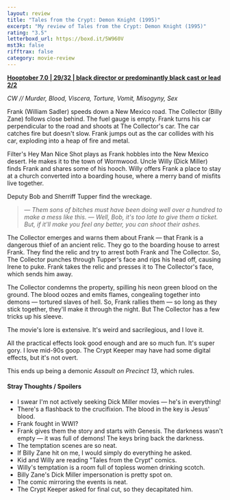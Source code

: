 ```yaml
---
layout: review
title: "Tales from the Crypt: Demon Knight (1995)"
excerpt: "My review of Tales from the Crypt: Demon Knight (1995)"
rating: "3.5"
letterboxd_url: https://boxd.it/5W960V
mst3k: false
rifftrax: false
category: movie-review
---
```


<b><a href="https://boxd.it/pOK5i/detail">Hooptober 7.0 | 29/32 | black director or predominantly black cast or lead 2/2</a></b>

<i>CW // Murder, Blood, Viscera, Torture, Vomit, Misogyny, Sex</i>

Frank (William Sadler) speeds down a New Mexico road. The Collector (Billy Zane) follows close behind. The fuel gauge is empty. Frank turns his car perpendicular to the road and shoots at The Collector's car. The car catches fire but doesn't slow. Frank jumps out as the car collides with his car, exploding into a heap of fire and metal.

Filter's Hey Man Nice Shot plays as Frank hobbles into the New Mexico desert. He makes it to the town of Wormwood. Uncle Willy (Dick Miller) finds Frank and shares some of his hooch. Willy offers Frank a place to stay at a church converted into a boarding house, where a merry band of misfits live together.

Deputy Bob and Sherriff Tupper find the wreckage.

<blockquote><i>— Them sons of bitches must have been doing well over a hundred to make a mess like this.
— Well, Bob, it's too late to give them a ticket. But, if it'll make you feel any better, you can shoot their ashes.</i></blockquote>

The Collector emerges and warns them about Frank — that Frank is a dangerous thief of an ancient relic. They go to the boarding house to arrest Frank. They find the relic and try to arrest both Frank and The Collector. So, The Collector punches through Tupper's face and rips his head off, causing Irene to puke. Frank takes the relic and presses it to The Collector's face, which sends him away.

The Collector condemns the property, spilling his neon green blood on the ground. The blood oozes and emits flames, congealing together into demons — tortured slaves of hell. So, Frank rallies them — so long as they stick together, they'll make it through the night. But The Collector has a few tricks up his sleeve.

The movie's lore is extensive. It's weird and sacrilegious, and I love it.

All the practical effects look good enough and are so much fun. It's super gory. I love mid-90s goop. The Crypt Keeper may have had some digital effects, but it's not overt.

This ends up being a demonic <i>Assault on Precinct 13</i>, which rules.

#### Stray Thoughts / Spoilers

- I swear I'm not actively seeking Dick Miller movies — he's in everything!
- There's a flashback to the crucifixion. The blood in the key is Jesus' blood.
- Frank fought in WWI?
- Frank gives them the story and starts with Genesis. The darkness wasn't empty — it was full of demons! The keys bring back the darkness.
- The temptation scenes are so neat.
- If Billy Zane hit on me, I would simply do everything he asked.
- Kid and Willy are reading "Tales from the Crypt" comics.
- Willy's temptation is a room full of topless women drinking scotch.
- Billy Zane's Dick Miller impersonation is pretty spot on.
- The comic mirroring the events is neat.
- The Crypt Keeper asked for final cut, so they decapitated him.
